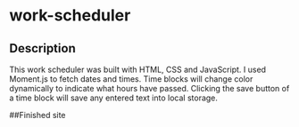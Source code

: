 # work-scheduler

## Description

This work scheduler was built with HTML, CSS and JavaScript. I used Moment.js to fetch dates and times. Time blocks will change color dynamically to indicate what hours have passed. Clicking the save button of a time block will save any entered text into local storage.

##Finished site
